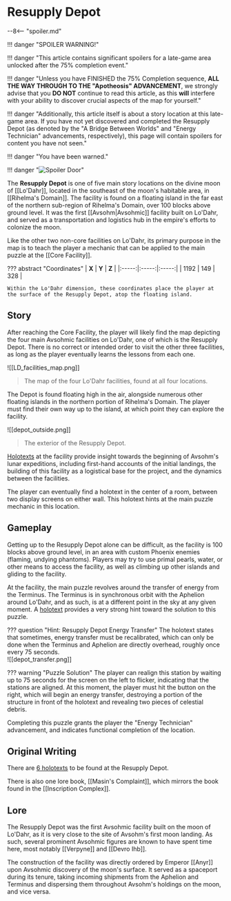 # Resupply Depot

--8<-- "spoiler.md"

!!! danger "SPOILER WARNING!"

!!! danger "This article contains significant spoilers for a late-game area unlocked after the 75% completion event."

!!! danger "Unless you have FINISHED the 75% Completion sequence, **ALL THE WAY THROUGH TO THE "Apotheosis" ADVANCEMENT**, we strongly advise that you **DO NOT** continue to read this article, as this **will** interfere with your ability to discover crucial aspects of the map for yourself."

!!! danger "Additionally, this article itself is about a story location at this late-game area. If you have not yet discovered and completed the Resupply Depot (as denoted by the "A Bridge Between Worlds" and "Energy Technician" advancements, respectively), this page will contain spoilers for content you have not seen."

!!! danger "You have been warned."

!!! danger "![Spoiler Door](/assets/img/spoiler_door.png)"

The **Resupply Depot** is one of five main story locations on the divine moon of [[Lo'Dahr]], located in the southeast of the moon's habitable area, in [[Rihelma's Domain]]. The facility is found on a floating island in the far east of the northern sub-region of Rihelma's Domain, over 100 blocks above ground level. It was the first [[Avsohm|Avsohmic]] facility built on Lo'Dahr, and served as a transportation and logistics hub in the empire's efforts to colonize the moon.

Like the other two non-core facilities on Lo'Dahr, its primary purpose in the map is to teach the player a mechanic that can be applied to the main puzzle at the [[Core Facility]]. 

??? abstract "Coordinates"
    | **X** | **Y** | **Z** |
    |:-----:|:-----:|:-----:|
    |  1192 |  149  |  328  |

    Within the Lo'Dahr dimension, these coordinates place the player at the surface of the Resupply Depot, atop the floating island.

## Story
After reaching the Core Facility, the player will likely find the map depicting the four main Avsohmic facilities on Lo'Dahr, one of which is the Resupply Depot. There is no correct or intended order to visit the other three facilities, as long as the player eventually learns the lessons from each one. 

![[LD_facilities_map.png]]
> The map of the four Lo'Dahr facilities, found at all four locations.

The Depot is found floating high in the air, alongside numerous other floating islands in the northern portion of Rihelma's Domain. The player must find their own way up to the island, at which point they can explore the facility.

![[depot_outside.png]]
> The exterior of the Resupply Depot.

[Holotexts](/Story_and_Features/Holotexts/) at the facility provide insight towards the beginning of Avsohm's lunar expeditions, including first-hand accounts of the initial landings, the building of this facility as a logistical base for the project, and the dynamics between the facilities.

The player can eventually find a holotext in the center of a room, between two display screens on either wall. This holotext hints at the main puzzle mechanic in this location.

## Gameplay
Getting up to the Resupply Depot alone can be difficult, as the facility is 100 blocks above ground level, in an area with custom Phoenix enemies (flaming, undying phantoms). Players may try to use primal pearls, water, or other means to access the facility, as well as climbing up other islands and gliding to the facility.

At the facility, the main puzzle revolves around the transfer of energy from the Terminus. The Terminus is in synchronous orbit with the Aphelion around Lo'Dahr, and as such, is at a different point in the sky at any given moment. A [holotext](depot_transfer.md) provides a very strong hint toward the solution to this puzzle.

??? question "Hint: Resupply Depot Energy Transfer"
    The holotext states that sometimes, energy transfer must be recalibrated, which can only be done when the Terminus and Aphelion are directly overhead, roughly once every 75 seconds. <br>
    ![[depot_transfer.png]]

??? warning "Puzzle Solution"
    The player can realign this station by waiting up to 75 seconds for the screen on the left to flicker, indicating that the stations are aligned. At this moment, the player must hit the button on the right, which will begin an energy transfer, destroying a portion of the structure in front of the holotext and revealing two pieces of celestial debris.

Completing this puzzle grants the player the "Energy Technician" advancement, and indicates functional completion of the location.

## Original Writing
There are [6 holotexts](/Story_and_Features/Holotexts/Post-75_Areas/Resupply_Depot/) to be found at the Resupply Depot.

There is also one lore book, [[Masin's Complaint]], which mirrors the book found in the [[Inscription Complex]].

## Lore
The Resupply Depot was the first Avsohmic facility built on the moon of Lo'Dahr, as it is very close to the site of Avsohm's first moon landing. As such, several prominent Avsohmic figures are known to have spent time here, most notably [[Verpyne]] and [[Devro Ihb]]. 

The construction of the facility was directly ordered by Emperor [[Anyr]] upon Avsohmic discovery of the moon's surface. It served as a spaceport during its tenure, taking incoming shipments from the Aphelion and Terminus and dispersing them throughout Avsohm's holdings on the moon, and vice versa.